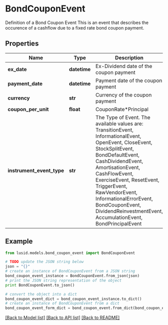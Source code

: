 # BondCouponEvent

Definition of a Bond Coupon Event  This is an event that describes the occurence of a cashflow due to a fixed rate bond coupon payment.

## Properties
Name | Type | Description | Notes
------------ | ------------- | ------------- | -------------
**ex_date** | **datetime** | Ex-Dividend date of the coupon payment | 
**payment_date** | **datetime** | Payment date of the coupon payment | 
**currency** | **str** | Currency of the coupon payment | 
**coupon_per_unit** | **float** | CouponRate*Principal | 
**instrument_event_type** | **str** | The Type of Event. The available values are: TransitionEvent, InformationalEvent, OpenEvent, CloseEvent, StockSplitEvent, BondDefaultEvent, CashDividendEvent, AmortisationEvent, CashFlowEvent, ExerciseEvent, ResetEvent, TriggerEvent, RawVendorEvent, InformationalErrorEvent, BondCouponEvent, DividendReinvestmentEvent, AccumulationEvent, BondPrincipalEvent | 

## Example

```python
from lusid.models.bond_coupon_event import BondCouponEvent

# TODO update the JSON string below
json = "{}"
# create an instance of BondCouponEvent from a JSON string
bond_coupon_event_instance = BondCouponEvent.from_json(json)
# print the JSON string representation of the object
print BondCouponEvent.to_json()

# convert the object into a dict
bond_coupon_event_dict = bond_coupon_event_instance.to_dict()
# create an instance of BondCouponEvent from a dict
bond_coupon_event_form_dict = bond_coupon_event.from_dict(bond_coupon_event_dict)
```
[[Back to Model list]](../README.md#documentation-for-models) [[Back to API list]](../README.md#documentation-for-api-endpoints) [[Back to README]](../README.md)


